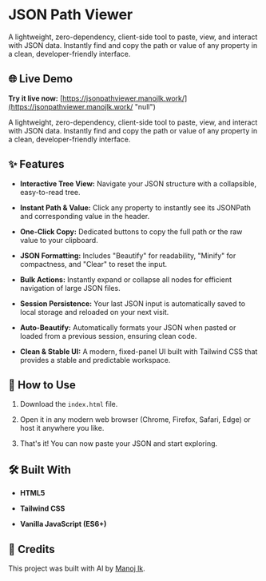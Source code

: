 
# JSON Path Viewer

A lightweight, zero-dependency, client-side tool to paste, view, and interact with JSON data. Instantly find and copy the path or value of any property in a clean, developer-friendly interface.

## 🌐 Live Demo

**Try it live now:**  [https://jsonpathviewer.manojlk.work/](https://jsonpathviewer.manojlk.work/ "null")

A lightweight, zero-dependency, client-side tool to paste, view, and interact with JSON data. Instantly find and copy the path or value of any property in a clean, developer-friendly interface.


## ✨ Features

-   **Interactive Tree View:** Navigate your JSON structure with a collapsible, easy-to-read tree.
    
-   **Instant Path & Value:** Click any property to instantly see its JSONPath and corresponding value in the header.
    
-   **One-Click Copy:** Dedicated buttons to copy the full path or the raw value to your clipboard.
    
-   **JSON Formatting:** Includes "Beautify" for readability, "Minify" for compactness, and "Clear" to reset the input.
    
-   **Bulk Actions:** Instantly expand or collapse all nodes for efficient navigation of large JSON files.
    
-   **Session Persistence:** Your last JSON input is automatically saved to local storage and reloaded on your next visit.
    
-   **Auto-Beautify:** Automatically formats your JSON when pasted or loaded from a previous session, ensuring clean code.
    
-   **Clean & Stable UI:** A modern, fixed-panel UI built with Tailwind CSS that provides a stable and predictable workspace.
    

## 🚀 How to Use

1.  Download the `index.html` file.
    
2.  Open it in any modern web browser (Chrome, Firefox, Safari, Edge) or host it anywhere you like.
    
3.  That's it! You can now paste your JSON and start exploring.
    

## 🛠️ Built With

-   **HTML5**
    
-   **Tailwind CSS**
    
-   **Vanilla JavaScript (ES6+)**
    

## 👤 Credits

This project was built with AI by [Manoj lk](https://manojlk.work/ "null").
